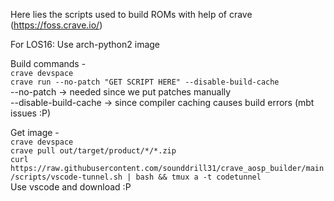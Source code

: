 Here lies the scripts used to build ROMs with help of crave (https://foss.crave.io/)

For LOS16: Use arch-python2 image  

Build commands -  
`crave devspace`  
`crave run --no-patch "GET SCRIPT HERE" --disable-build-cache`  
--no-patch -> needed since we put patches manually  
--disable-build-cache -> since compiler caching causes build errors (mbt issues :P)  

Get image -  
`crave devspace`  
`crave pull out/target/product/*/*.zip`  
`curl https://raw.githubusercontent.com/sounddrill31/crave_aosp_builder/main/scripts/vscode-tunnel.sh | bash && tmux a -t codetunnel`  
Use vscode and download :P


